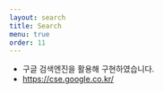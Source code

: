 ```yaml
---
layout: search
title: Search
menu: true
order: 11
---
```


- 구글 검색엔진을 활용해 구현하였습니다.
- https://cse.google.co.kr/
